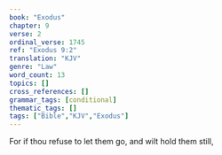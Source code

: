 ```yaml
---
book: "Exodus"
chapter: 9
verse: 2
ordinal_verse: 1745
ref: "Exodus 9:2"
translation: "KJV"
genre: "Law"
word_count: 13
topics: []
cross_references: []
grammar_tags: [conditional]
thematic_tags: []
tags: ["Bible","KJV","Exodus"]
---
```

For if thou refuse to let them go, and wilt hold them still,
